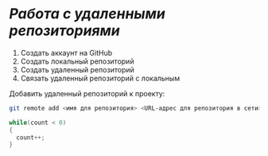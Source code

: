 # ***Работа с удаленными репозиториями*** 

1. Создать аккаунт на GitHub
2. Создать локальный репозиторий 
3. Создать удаленный репозиторий 
4. Связать удаленный репозиторий с локальным 

Добавить удаленный репозиторий к проекту:
```Bash
git remote add <имя для репозитория> <URL-адрес для репозитория в сети>
```
```C#
while(count < 0)
{
  count++;
}
```
